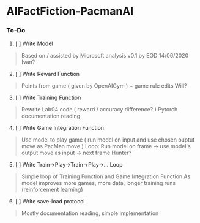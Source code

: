 # AIFactFiction-PacmanAI
### To-Do
1. [ ] Write Model
> Based on / assisted by Microsoft analysis
> v0.1 by EOD 14/06/2020
> Ivan?
2. [ ] Write Reward Function
> Points from game ( given by OpenAIGym ) + game rule edits
> Will?
3. [ ] Write Training Function
> Rewrite Lab04 code ( reward / accuracy difference? )
> Pytorch documentation reading
4. [ ] Write Game Integration Function
> Use model to play game ( run model on input and use chosen ouptut move as PacMan move )
> Loop: Run model on frame -> use model's output move as input -> next frame
> Hunter?
5. [ ] Write Train->Play->Train->Play->... Loop
> Simple loop of Training Function and Game Integration Function
> As model improves more games, more data, longer training runs (reinforcement learning)
6. [ ] Write save-load protocol
> Mostly documentation reading, simple implementation
